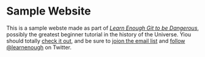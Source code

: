 # Sample Website

This is a sample webste made as part of [*Learn Enough Git to be Dangerous*](http://learnenough.com/git-tutorial), possibly the greatest beginner tutorial in the history of the Universe. Yiou should totally [check it out](http://learnenough.com/git-tutorial), and be sure to [joion the email list](http://learnenough.com/#email-list) and [follow @learnenough](http://twitter.com/;earnenough) on Twitter.